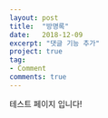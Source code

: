 ```yaml
---
layout: post
title:  "방명록"
date:   2018-12-09
excerpt: "댓글 기능 추가"
project: true
tag:
- Comment
comments: true
---
```



테스트 페이지 입니다!


